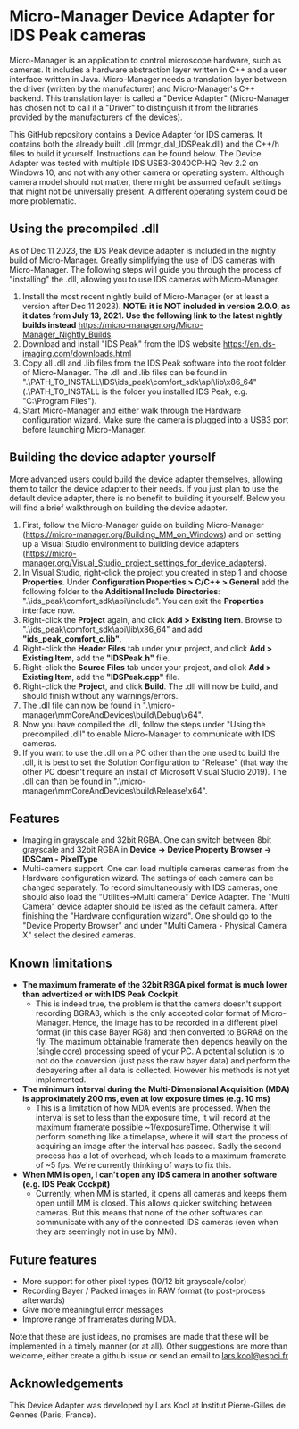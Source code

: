 # Micro-Manager Device Adapter for IDS Peak cameras
Micro-Manager is an application to control microscope hardware, such as cameras. It includes a hardware abstraction layer written in C++ and a user interface written in Java. Micro-Manager needs a translation layer between the driver (written by the manufacturer) and Micro-Manager's C++ backend. This translation layer is called a "Device Adapter" (Micro-Manager has chosen not to call it a "Driver" to distinguish it from the libraries provided by the manufacturers of the devices).

This GitHub repository contains a Device Adapter for IDS cameras. It contains both the already built .dll (mmgr_dal_IDSPeak.dll) and the C++/h files to build it yourself. Instructions can be found below. The Device Adapter was tested with multiple IDS USB3-3040CP-HQ Rev 2.2 on Windows 10, and not with any other camera or operating system. Although camera model should not matter, there might be assumed default settings that might not be universally present. A different operating system could be more problematic. 

## Using the precompiled .dll
As of Dec 11 2023, the IDS Peak device adapter is included in the nightly build of Micro-Manager. Greatly simplifying the use of IDS cameras with Micro-Manager. The following steps will guide you through the process of "installing" the .dll, allowing you to use IDS cameras with Micro-Manager.
1. Install the most recent nightly build of Micro-Manager (or at least a version after Dec 11 2023). **NOTE: it is NOT included in version 2.0.0, as it dates from  July 13, 2021. Use the following link to the latest nightly builds instead** https://micro-manager.org/Micro-Manager_Nightly_Builds.
2. Download and install "IDS Peak" from the IDS website https://en.ids-imaging.com/downloads.html
3. Copy all .dll and .lib files from the IDS Peak software into the root folder of Micro-Manager. The .dll and .lib files can be found in ".\PATH_TO_INSTALL\IDS\ids_peak\comfort_sdk\api\lib\x86_64" (.\PATH_TO_INSTALL is the folder you installed IDS Peak, e.g. "C:\Program Files").
4. Start Micro-Manager and either walk through the Hardware configuration wizard. Make sure the camera is plugged into a USB3 port before launching Micro-Manager.

## Building the device adapter yourself
More advanced users could build the device adapter themselves, allowing them to tailor the device adapter to their needs. If you just plan to use the default device adapter, there is no benefit to building it yourself. Below you will find a brief walkthrough on building the device adapter.
1. First, follow the Micro-Manager guide on building Micro-Manager (https://micro-manager.org/Building_MM_on_Windows) and on setting up a Visual Studio environment to building device adapters (https://micro-manager.org/Visual_Studio_project_settings_for_device_adapters).
2. In Visual Studio, right-click the project you created in step 1 and choose **Properties**. Under **Configuration Properties > C/C++ > General** add the following folder to the **Additional Include Directories**: ".\ids_peak\comfort_sdk\api\include". You can exit the **Properties** interface now.
3. Right-click the **Project** again, and click **Add > Existing Item**. Browse to ".\ids_peak\comfort_sdk\api\lib\x86_64" and add **"ids_peak_comfort_c.lib"**.
4. Right-click the **Header Files** tab under your project, and click **Add > Existing Item**, add the **"IDSPeak.h"** file.
5. Right-click the **Source Files** tab under your project, and click **Add > Existing Item**, add the **"IDSPeak.cpp"** file.
6. Right-click the **Project**, and click **Build**. The .dll will now be build, and should finish without any warnings/errors.
7. The .dll file can now be found in ".\micro-manager\mmCoreAndDevices\build\Debug\x64".
8. Now you have compiled the .dll, follow the steps under "Using the precompiled .dll" to enable Micro-Manager to communicate with IDS cameras.
9. If you want to use the .dll on a PC other than the one used to build the .dll, it is best to set the Solution Configuration to "Release" (that way the other PC doesn't require an install of Microsoft Visual Studio 2019). The .dll can than be found in ".\micro-manager\mmCoreAndDevices\build\Release\x64".

## Features
- Imaging in grayscale and 32bit RGBA. One can switch between 8bit grayscale and 32bit RGBA in **Device -> Device Property Browser -> IDSCam - PixelType**
- Multi-camera support. One can load multiple cameras cameras from the Hardware configuration wizard. The settings of each camera can be changed separately. To record simultaneously with IDS cameras, one should also load the "Utilities->Multi camera" Device Adapter. The "Multi Camera" device adapter should be listed as the default camera. After finishing the "Hardware configuration wizard". One should go to the "Device Property Browser" and under "Multi Camera - Physical Camera X" select the desired cameras.

## Known limitations
- **The maximum framerate of the 32bit RBGA pixel format is much lower than advertized or with IDS Peak Cockpit.**
  - This is indeed true, the problem is that the camera doesn't support recording BGRA8, which is the only accepted color format of Micro-Manager. Hence, the image has to be recorded in a different pixel format (in this case Bayer RG8) and then converted to BGRA8 on the fly. The maximum obtainable framerate then depends heavily on the (single core) processing speed of your PC. A potential solution is to not do the conversion (just pass the raw bayer data) and perform the debayering after all data is collected. However his methods is not yet implemented.
- **The minimum interval during the Multi-Dimensional Acquisition (MDA) is approximately 200 ms, even at low exposure times (e.g. 10 ms)**
  - This is a limitation of how MDA events are processed. When the interval is set to less than the exposure time, it will record at the maximum framerate possible ~1/exposureTime. Otherwise it will perform something like a timelapse, where it will start the process of acquiring an image after the interval has passed. Sadly the second process has a lot of overhead, which leads to a maximum framerate of ~5 fps. We're currently thinking of ways to fix this.
- **When MM is open, I can't open any IDS camera in another software (e.g. IDS Peak Cockpit)**
  - Currently, when MM is started, it opens all cameras and keeps them open untill MM is closed. This allows quicker switching between cameras. But this means that none of the other softwares can communicate with any of the connected IDS cameras (even when they are seemingly not in use by MM).

## Future features
- More support for other pixel types (10/12 bit grayscale/color)
- Recording Bayer / Packed images in RAW format (to post-process afterwards)
- Give more meaningful error messages
- Improve range of framerates during MDA.

Note that these are just ideas, no promises are made that these will be implemented in a timely manner (or at all). Other suggestions are more than welcome, either create a github issue or send an email to lars.kool@espci.fr

## Acknowledgements
This Device Adapter was developed by Lars Kool at Institut Pierre-Gilles de Gennes (Paris, France).